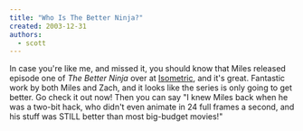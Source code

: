 ```yaml
---
title: "Who Is The Better Ninja?"
created: 2003-12-31
authors:
  - scott
---
```


In case you're like me, and missed it, you should know that Miles released episode one of _The Better Ninja_ over at [Isometric](http://isometric.sixsided.org/), and it's great. Fantastic work by both Miles and Zach, and it looks like the series is only going to get better. Go check it out now! Then you can say "I knew Miles back when he was a two-bit hack, who didn't even animate in 24 full frames a second, and his stuff was STILL better than most big-budget movies!"
